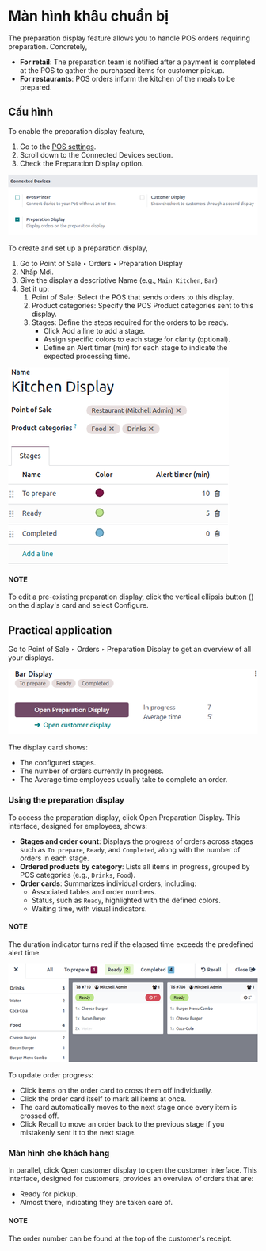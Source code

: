 # Màn hình khâu chuẩn bị

The preparation display feature allows you to handle POS orders requiring preparation.
Concretely,

- **For retail**:  The preparation team is notified after a payment is completed at the POS
  to gather the purchased items for customer pickup.
- **For restaurants**: POS orders inform the kitchen of the meals to be prepared.

## Cấu hình

To enable the preparation display feature,

1. Go to the [POS settings](configuration.md#configuration-settings).
2. Scroll down to the Connected Devices section.
3. Check the Preparation Display option.

![Setting to enable the preparation display feature](../../../_images/preparation-setting.png)

To create and set up a preparation display,

1. Go to Point of Sale ‣ Orders ‣ Preparation Display
2. Nhấp Mới.
3. Give the display a descriptive Name (e.g., `Main Kitchen`, `Bar`)
4. Set it up:
   1. Point of Sale: Select the POS that sends orders to this display.
   2. Product categories: Specify the POS Product categories sent to this
      display.
   3. Stages: Define the steps required for the orders to be ready.
      - Click Add a line to add a stage.
      - Assign specific colors to each stage for clarity (optional).
      - Define an Alert timer (min) for each stage to indicate the expected processing
        time.

![preparation display set-up form](../../../_images/display-form.png)

#### NOTE
To edit a pre-existing preparation display, click the vertical ellipsis button
(<i class="fa fa-ellipsis-v"></i>) on the display's card and select Configure.

## Practical application

Go to Point of Sale ‣ Orders ‣ Preparation Display to get an overview of all
your displays.

![Kanban view of the preparation display](../../../_images/display-card.png)

The display card shows:

- The configured stages.
- The number of orders currently In progress.
- The Average time employees usually take to complete an order.

### Using the preparation display

To access the preparation display, click Open Preparation Display. This interface,
designed for employees, shows:

- **Stages and order count**: Displays the progress of orders across stages such as `To prepare`,
  `Ready`, and `Completed`, along with the number of orders in each stage.
- **Ordered products by category**: Lists all items in progress, grouped by POS categories (e.g.,
  `Drinks`, `Food`).
- **Order cards**: Summarizes individual orders, including:
  - Associated tables and order numbers.
  - Status, such as `Ready`, highlighted with the defined colors.
  - Waiting time, with visual indicators.

#### NOTE
The duration indicator turns red if the elapsed time exceeds the predefined alert time.

![the preparation display interface with orders to process.](../../../_images/preparation-display.png)

To update order progress:

- Click items on the order card to cross them off individually.
- Click the order card itself to mark all items at once.
- The card automatically moves to the next stage once every item is crossed off.
- Click <i class="fa fa-undo"></i> Recall to move an order back to the previous stage if you
  mistakenly sent it to the next stage.

### Màn hình cho khách hàng

In parallel, click Open customer display to open the customer interface. This
interface, designed for customers, provides an overview of orders that are:

- Ready for pickup.
- Almost there, indicating they are taken care of.

#### NOTE
The order number can be found at the top of the customer's receipt.

